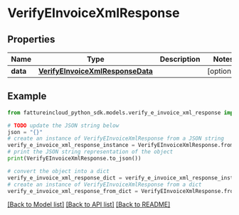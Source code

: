 # VerifyEInvoiceXmlResponse


## Properties

Name | Type | Description | Notes
------------ | ------------- | ------------- | -------------
**data** | [**VerifyEInvoiceXmlResponseData**](VerifyEInvoiceXmlResponseData.md) |  | [optional] 

## Example

```python
from fattureincloud_python_sdk.models.verify_e_invoice_xml_response import VerifyEInvoiceXmlResponse

# TODO update the JSON string below
json = "{}"
# create an instance of VerifyEInvoiceXmlResponse from a JSON string
verify_e_invoice_xml_response_instance = VerifyEInvoiceXmlResponse.from_json(json)
# print the JSON string representation of the object
print(VerifyEInvoiceXmlResponse.to_json())

# convert the object into a dict
verify_e_invoice_xml_response_dict = verify_e_invoice_xml_response_instance.to_dict()
# create an instance of VerifyEInvoiceXmlResponse from a dict
verify_e_invoice_xml_response_from_dict = VerifyEInvoiceXmlResponse.from_dict(verify_e_invoice_xml_response_dict)
```
[[Back to Model list]](../README.md#documentation-for-models) [[Back to API list]](../README.md#documentation-for-api-endpoints) [[Back to README]](../README.md)


